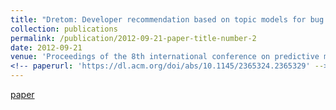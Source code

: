 ```yaml
---
title: "Dretom: Developer recommendation based on topic models for bug resolution"
collection: publications
permalink: /publication/2012-09-21-paper-title-number-2
date: 2012-09-21
venue: 'Proceedings of the 8th international conference on predictive models in software engineering'
<!-- paperurl: 'https://dl.acm.org/doi/abs/10.1145/2365324.2365329' -->
---
```


[paper](https://dl.acm.org/doi/abs/10.1145/2365324.2365329)
